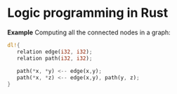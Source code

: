 # Logic programming in Rust

**Example** Computing all the connected nodes in a graph:
```Rust
dl!{
   relation edge(i32, i32);
   relation path(i32, i32);
   
   path(*x, *y) <-- edge(x,y);
   path(*x, *z) <-- edge(x,y), path(y, z);
}
```
